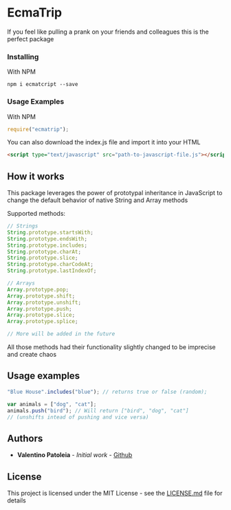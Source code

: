# EcmaTrip

If you feel like pulling a prank on your friends and colleagues this is the perfect package

### Installing

With NPM

```
npm i ecmatcript --save
```

### Usage Examples

With NPM

```js
require("ecmatrip");
```

You can also download the index.js file and import it into your HTML

```html
<script type="text/javascript" src="path-to-javascript-file.js"></script>
```

## How it works

This package leverages the power of prototypal inheritance in JavaScript to change the default behavior of native String and Array methods

Supported methods:

```js
// Strings
String.prototype.startsWith;
String.prototype.endsWith;
String.prototype.includes;
String.prototype.charAt;
String.prototype.slice;
String.prototype.charCodeAt;
String.prototype.lastIndexOf;

// Arrays
Array.prototype.pop;
Array.prototype.shift;
Array.prototype.unshift;
Array.prototype.push;
Array.prototype.slice;
Array.prototype.splice;

// More will be added in the future
```

All those methods had their functionality slightly changed to be imprecise and create chaos

## Usage examples

```js
"Blue House".includes("blue"); // returns true or false (random);
```

```js
var animals = ["dog", "cat"];
animals.push("bird"); // Will return ["bird", "dog", "cat"]
// (unshifts intead of pushing and vice versa)
```

## Authors

- **Valentino Patoleia** - _Initial work_ - [Github](https://github.com/PauloPatoleia)

## License

This project is licensed under the MIT License - see the [LICENSE.md](LICENSE.md) file for details
